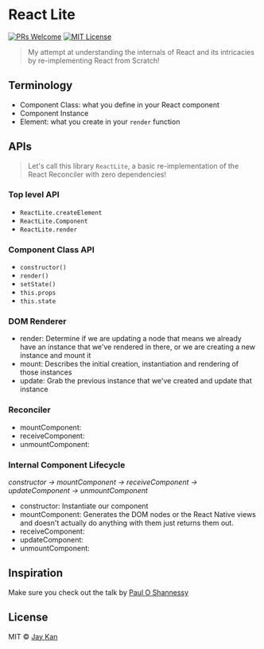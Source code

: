 # React Lite
[![PRs Welcome][prs-badge]][prs]
[![MIT License][license-badge]][license]

> My attempt at understanding the internals of React and its intricacies by re-implementing React from Scratch!

## Terminology 
- Component Class: what you define in your React component
- Component Instance
- Element: what you create in your `render` function

## APIs
> Let's call this library `ReactLite`, a basic re-implementation of the React Reconciler with zero dependencies!

### Top level API
- `ReactLite.createElement`
- `ReactLite.Component`
- `ReactLite.render`

### Component Class API
- `constructor()`
- `render()`
- `setState()`
- `this.props`
- `this.state`

### DOM Renderer 
- render: Determine if we are updating a node that means we already have an instance that we've rendered in there, or we are creating a new instance and mount it
- mount: Describes the initial creation, instantiation and rendering of those instances
- update: Grab the previous instance that we've created and update that instance

### Reconciler
- mountComponent:
- receiveComponent: 
- unmountComponent:

### Internal Component Lifecycle
*constructor -> mountComponent -> receiveComponent -> updateComponent -> unmountComponent*

- constructor: Instantiate our component
- mountComponent: Generates the DOM nodes or the React Native views and doesn't actually do anything with them just returns them out.
- receiveComponent: 
- updateComponent:
- unmountComponent: 

## Inspiration 
Make sure you check out the talk by [Paul O Shannessy](https://www.youtube.com/watch?v=_MAD4Oly9yg)

## License
MIT © [Jay Kan](https://github.com/JayKan)

[prs-badge]: https://img.shields.io/badge/PRs-welcome-brightgreen.svg?style=flat-square
[prs]: https://github.com/JayKan/react-lite/pulls
[license-badge]: https://img.shields.io/npm/l/express.svg?style=flat-square
[license]: https://github.com/JayKan/react-lite/blob/master/LICENSE